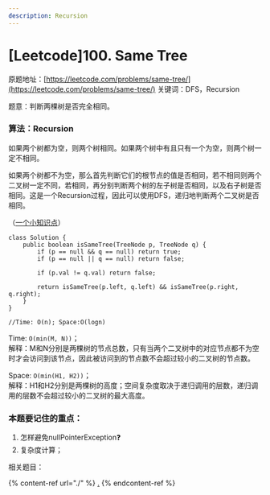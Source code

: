 ```yaml
---
description: Recursion
---
```


# \[Leetcode]100. Same Tree

原题地址：[https://leetcode.com/problems/same-tree/](https://leetcode.com/problems/same-tree/) 关键词：DFS，Recursion

题意：判断两棵树是否完全相同。



### 算法：Recursion

如果两个树都为空，则两个树相同。如果两个树中有且只有一个为空，则两个树一定不相同。

如果两个树都不为空，那么首先判断它们的根节点的值是否相同，若不相同则两个二叉树一定不同，若相同，再分别判断两个树的左子树是否相同，以及右子树是否相同。这是一个Recursion过程，因此可以使用DFS，递归地判断两个二叉树是否相同。



（[一个小知识点](https://bhnigw.gitbook.io/1/shu-ju-jie-gou-map#ru-guo-ba-treenode-jia-ru-hashmap)）

```
class Solution {
    public boolean isSameTree(TreeNode p, TreeNode q) {
        if (p == null && q == null) return true;
        if (p == null || q == null) return false;
        
        if (p.val != q.val) return false;
        
        return isSameTree(p.left, q.left) && isSameTree(p.right, q.right);
    }
}

//Time: O(n); Space:O(logn)
```

Time: `O(min(M, N))`；\
解释：M和N分别是两棵树的节点总数，只有当两个二叉树中的对应节点都不为空时才会访问到该节点，因此被访问到的节点数不会超过较小的二叉树的节点数。

Space: `O(min(H1, H2))`；\
解释：H1和H2分别是两棵树的高度；空间复杂度取决于递归调用的层数，递归调用的层数不会超过较小的二叉树的最大高度。



### 本题要记住的重点：

1. 怎样避免nullPointerException❓
2. 复杂度计算；





相关题目：

{% content-ref url="./" %}
[.](./)
{% endcontent-ref %}

